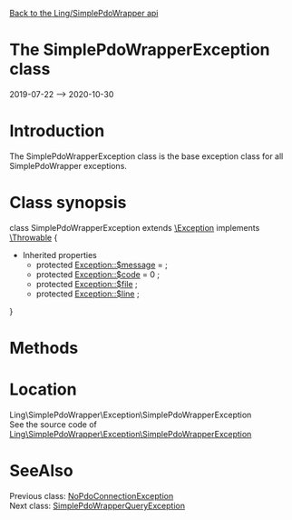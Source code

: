 [Back to the Ling/SimplePdoWrapper api](https://github.com/lingtalfi/SimplePdoWrapper/blob/master/doc/api/Ling/SimplePdoWrapper.md)



The SimplePdoWrapperException class
================
2019-07-22 --> 2020-10-30






Introduction
============

The SimplePdoWrapperException class is the base exception class for all SimplePdoWrapper exceptions.



Class synopsis
==============


class <span class="pl-k">SimplePdoWrapperException</span> extends [\Exception](http://php.net/manual/en/class.exception.php) implements [\Throwable](http://php.net/manual/en/class.throwable.php) {

- Inherited properties
    - protected  [Exception::$message](#property-message) =  ;
    - protected  [Exception::$code](#property-code) = 0 ;
    - protected  [Exception::$file](#property-file) ;
    - protected  [Exception::$line](#property-line) ;

}






Methods
==============






Location
=============
Ling\SimplePdoWrapper\Exception\SimplePdoWrapperException<br>
See the source code of [Ling\SimplePdoWrapper\Exception\SimplePdoWrapperException](https://github.com/lingtalfi/SimplePdoWrapper/blob/master/Exception/SimplePdoWrapperException.php)



SeeAlso
==============
Previous class: [NoPdoConnectionException](https://github.com/lingtalfi/SimplePdoWrapper/blob/master/doc/api/Ling/SimplePdoWrapper/Exception/NoPdoConnectionException.md)<br>Next class: [SimplePdoWrapperQueryException](https://github.com/lingtalfi/SimplePdoWrapper/blob/master/doc/api/Ling/SimplePdoWrapper/Exception/SimplePdoWrapperQueryException.md)<br>
